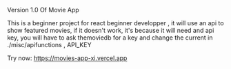 Version 1.0 Of Movie App

This is a beginner project for react beginner developper , it will use an api to show featured movies,
if it doesn't work, it's because it will need and api key, you will have to ask themoviedb for a key and change the current
in ./misc/apifunctions , API_KEY

Try now: https://movies-app-xi.vercel.app
